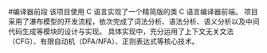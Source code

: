 #编译器前段
该项目使用 C 语言实现了一个精简版的类 C 语言编译器前端。
项目采用了瀑布模型的开发流程，依次完成了词法分析、语法分析、语义分析以及中间代码生成等模块的设计与实现。
具体实现中，充分运用了上下文无关文法（CFG）、有限自动机（DFA/NFA）、正则表达式等核心技术。
